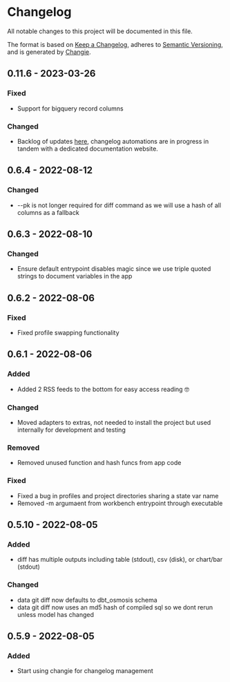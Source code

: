 # Changelog
All notable changes to this project will be documented in this file.

The format is based on [Keep a Changelog](https://keepachangelog.com/en/1.0.0/),
adheres to [Semantic Versioning](https://semver.org/spec/v2.0.0.html),
and is generated by [Changie](https://github.com/miniscruff/changie).


## 0.11.6 - 2023-03-26
### Fixed
* Support for bigquery record columns

### Changed
* Backlog of updates [here](https://github.com/z3z1ma/dbt-osmosis/compare/v0.7.6...0.11.5), changelog automations are in progress in tandem with a dedicated documentation website.

## 0.6.4 - 2022-08-12
### Changed
* --pk is not longer required for diff command as we will use a hash of all columns as a fallback

## 0.6.3 - 2022-08-10
### Changed
* Ensure default entrypoint disables magic since we use triple quoted strings to document variables in the app

## 0.6.2 - 2022-08-06
### Fixed
* Fixed profile swapping functionality

## 0.6.1 - 2022-08-06
### Added
* Added 2 RSS feeds to the bottom for easy access reading 🤓
### Changed
* Moved adapters to extras, not needed to install the project but used internally for development and testing
### Removed
* Removed unused function and hash funcs from app code
### Fixed
* Fixed a bug in profiles and project directories sharing a state var name
* Removed -m argumaent from workbench entrypoint through executable

## 0.5.10 - 2022-08-05
### Added
* diff has multiple outputs including table (stdout), csv (disk), or chart/bar (stdout)
### Changed
* data git diff now defaults to dbt_osmosis schema
* data git diff now uses an md5 hash of compiled sql so we dont rerun unless model has changed

## 0.5.9 - 2022-08-05
### Added
* Start using changie for changelog management
